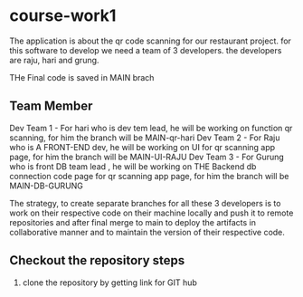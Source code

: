 
# course-work1

The application is about the qr code scanning for our restaurant project. for this software to develop we need a team of 3 developers. the developers are raju, hari and grung. 

THe Final code is saved in MAIN brach 

## Team Member 
Dev Team 1 - For hari who is dev tem lead, he will be working on function qr scanning, for him the branch will be MAIN-qr-hari
Dev Team 2 - For Raju who is A FRONT-END dev, he will be working on UI for qr scanning app page, for him the branch will be MAIN-UI-RAJU 
Dev Team 3 - For Gurung who is front DB team lead , he will be working on THE Backend db connection code page for qr scanning app page, for him the branch will be MAIN-DB-GURUNG  

The strategy, to create separate branches for all these 3 developers is to work on their respective code on their machine locally and push it to remote repositories and after final merge to main to deploy the artifacts in collaborative manner and to maintain the version of their respective code. 

## Checkout the repository steps 
1. clone the repository by getting link for GIT hub 
